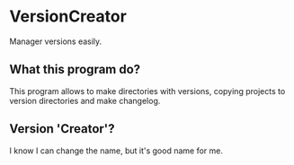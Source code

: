# VersionCreator
Manager versions easily.
## What this program do?
This program allows to make directories with versions, copying projects to version directories and make changelog.
## Version 'Creator'?
I know I can change the name, but it's good name for me.

